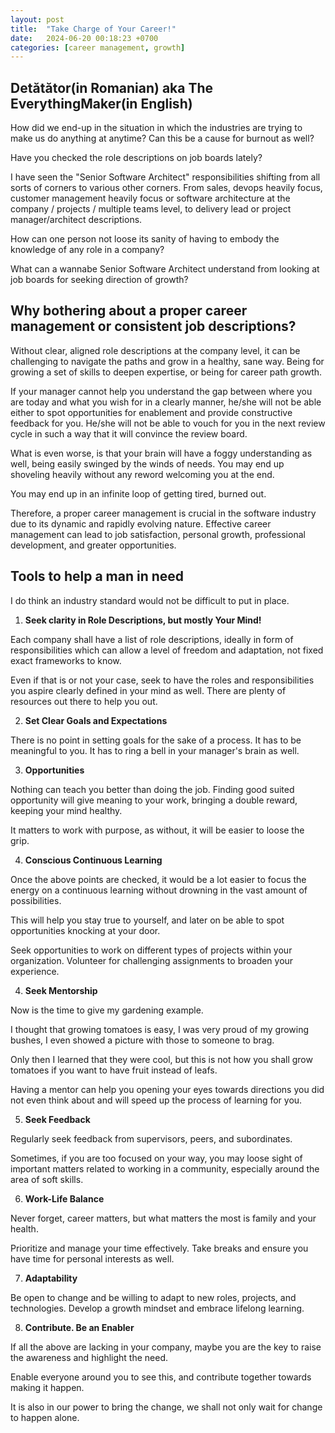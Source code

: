 ```yaml
---
layout: post
title:  "Take Charge of Your Career!"
date:   2024-06-20 00:18:23 +0700
categories: [career management, growth]
---
```


## Detătător(in Romanian) aka The EverythingMaker(in English)

How did we end-up in the situation in which the industries are trying to make us do anything at anytime? Can this be a cause for burnout as well?

Have you checked the role descriptions on job boards lately? 

I have seen the "Senior Software Architect" responsibilities shifting from all sorts of corners to various other corners. From sales, devops heavily focus, customer management heavily focus or software architecture at the company / projects / multiple teams level, to delivery lead or project manager/architect descriptions.

How can one person not loose its sanity of having to embody the knowledge of any role in a company?

What can a wannabe Senior Software Architect understand from looking at job boards for seeking direction of growth?

## Why bothering about a proper career management or consistent job descriptions?

Without clear, aligned role descriptions at the company level, it can be challenging to navigate the paths and grow in a healthy, sane way. Being for growing a set of skills to deepen expertise, or being for career path growth.

If your manager cannot help you understand the gap between where you are today and what you wish for in a clearly manner, he/she will not be able either to spot opportunities for enablement and provide constructive feedback for you. He/she will not be able to vouch for you in the next review cycle in such a way that it will convince the review board.

What is even worse, is that your brain will have a foggy understanding as well, being easily swinged by the winds of needs. You may end up shoveling heavily without any reword welcoming you at the end. 

You may end up in an infinite loop of getting tired, burned out. 

Therefore, a proper career management is crucial in the software industry due to its dynamic and rapidly evolving nature. Effective career management can lead to job satisfaction, personal growth, professional development, and greater opportunities.

## Tools to help a man in need

I do think an industry standard would not be difficult to put in place.

1. **Seek clarity in Role Descriptions, but mostly Your Mind!**

Each company shall have a list of role descriptions, ideally in form of responsibilities which can allow a level of freedom and adaptation, not fixed exact frameworks to know.

Even if that is or not your case, seek to have the roles and responsibilities you aspire clearly defined in your mind as well. There are plenty of resources out there to help you out.

2. **Set Clear Goals and Expectations**

There is no point in setting goals for the sake of a process. It has to be meaningful to you. It has to ring a bell in your manager's brain as well. 

3. **Opportunities**

Nothing can teach you better than doing the job. Finding good suited opportunity will give meaning to your work, bringing a double reward, keeping your mind healthy.

It matters to work with purpose, as without, it will be easier to loose the grip. 

4. **Conscious Continuous Learning**

Once the above points are checked, it would be a lot easier to focus the energy on a continuous learning without drowning in the vast amount of possibilities.

This will help you stay true to yourself, and later on be able to spot opportunities knocking at your door.

Seek opportunities to work on different types of projects within your organization. Volunteer for challenging assignments to broaden your experience.

4. **Seek Mentorship**

Now is the time to give my gardening example. 

I thought that growing tomatoes is easy, I was very proud of my growing bushes, I even showed a picture with those to someone to brag.

Only then I learned that they were cool, but this is not how you shall grow tomatoes if you want to have fruit instead of leafs.

Having a mentor can help you opening your eyes towards directions you did not even think about and will speed up the process of learning for you.

5. **Seek Feedback** 

Regularly seek feedback from supervisors, peers, and subordinates. 

Sometimes, if you are too focused on your way, you may loose sight of important matters related to working in a community, especially around the area of soft skills.

6. **Work-Life Balance**

Never forget, career matters, but what matters the most is family and your health.

Prioritize and manage your time effectively. Take breaks and ensure you have time for personal interests as well.

7. **Adaptability**

Be open to change and be willing to adapt to new roles, projects, and technologies. Develop a growth mindset and embrace lifelong learning.

8. **Contribute. Be an Enabler**

If all the above are lacking in your company, maybe you are the key to raise the awareness and highlight the need. 

Enable everyone around you to see this, and contribute together towards making it happen. 

It is also in our power to bring the change, we shall not only wait for change to happen alone. 
